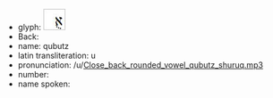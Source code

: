 - glyph: ![paste-25297357373441.jpg](./6.jpg)
- Back: 
- name: qubutz
- latin transliteration: u
- pronunciation: /u/[Close_back_rounded_vowel_qubutz_shuruq.mp3](./45.mp3)
- number: 
- name spoken: 